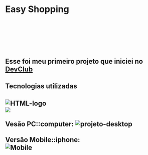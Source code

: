 <h1>Easy Shopping<h1/>
<br>
<br>
<h2>Esse foi meu primeiro projeto que iniciei no <a href="http://rodolfomori.com.br//devclud">DevClub</a><h2/>
<h2>Tecnologias utilizadas<h2>
<img src="https://img.shields.io/badge/HTML-239120?style=for-the-badge&logo=html5&logoColor=white" alt="HTML-logo"><br>
<img src="https://img.shields.io/badge/CSS-239120?&style=for-the-badge&logo=css3&logoColor=white" alt-"CSS-logo">
<br>
<br>
Vesão PC::computer:
<img src="https://github.com/JaidenesBrito/Projeto-2/blob/master/Assets/Desktop.png?raw=true" alt="projeto-desktop">
<br>
<br>
Versão Mobile::iphone:
<br>
<img src="https://github.com/JaidenesBrito/Projeto-2/blob/master/Assets/Mobile.png?raw=true" alt="Mobile">
